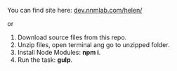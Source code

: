 You can find site here: [dev.nnmlab.com/helen/](http://dev.nnmlab.com/helen/)

or

1. Download source files from this repo.
2. Unzip files, open terminal ang go to unzipped folder.
3. Install Node Modules: **npm i**.
4. Run the task: **gulp**.